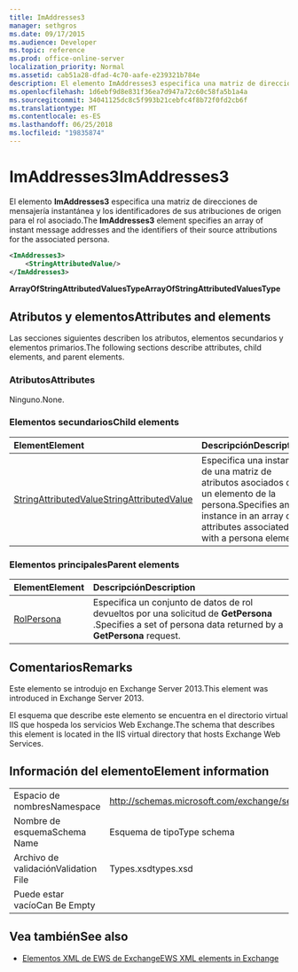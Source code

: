 ```yaml
---
title: ImAddresses3
manager: sethgros
ms.date: 09/17/2015
ms.audience: Developer
ms.topic: reference
ms.prod: office-online-server
localization_priority: Normal
ms.assetid: cab51a28-dfad-4c70-aafe-e239321b784e
description: El elemento ImAddresses3 especifica una matriz de direcciones de mensajería instantánea y los identificadores de sus atribuciones de origen para el rol asociado.
ms.openlocfilehash: 1d6ebf9d8e831f36ea7d947a72c60c58fa5b1a4a
ms.sourcegitcommit: 34041125dc8c5f993b21cebfc4f8b72f0fd2cb6f
ms.translationtype: MT
ms.contentlocale: es-ES
ms.lasthandoff: 06/25/2018
ms.locfileid: "19835874"
---
```

# <a name="imaddresses3"></a><span data-ttu-id="6c941-103">ImAddresses3</span><span class="sxs-lookup"><span data-stu-id="6c941-103">ImAddresses3</span></span>

<span data-ttu-id="6c941-104">El elemento **ImAddresses3** especifica una matriz de direcciones de mensajería instantánea y los identificadores de sus atribuciones de origen para el rol asociado.</span><span class="sxs-lookup"><span data-stu-id="6c941-104">The **ImAddresses3** element specifies an array of instant message addresses and the identifiers of their source attributions for the associated persona.</span></span> 
  
```XML
<ImAddresses3>
    <StringAttributedValue/>
</ImAddresses3>
```

 <span data-ttu-id="6c941-105">**ArrayOfStringAttributedValuesType**</span><span class="sxs-lookup"><span data-stu-id="6c941-105">**ArrayOfStringAttributedValuesType**</span></span>
## <a name="attributes-and-elements"></a><span data-ttu-id="6c941-106">Atributos y elementos</span><span class="sxs-lookup"><span data-stu-id="6c941-106">Attributes and elements</span></span>

<span data-ttu-id="6c941-107">Las secciones siguientes describen los atributos, elementos secundarios y elementos primarios.</span><span class="sxs-lookup"><span data-stu-id="6c941-107">The following sections describe attributes, child elements, and parent elements.</span></span>
  
### <a name="attributes"></a><span data-ttu-id="6c941-108">Atributos</span><span class="sxs-lookup"><span data-stu-id="6c941-108">Attributes</span></span>

<span data-ttu-id="6c941-109">Ninguno.</span><span class="sxs-lookup"><span data-stu-id="6c941-109">None.</span></span>
  
### <a name="child-elements"></a><span data-ttu-id="6c941-110">Elementos secundarios</span><span class="sxs-lookup"><span data-stu-id="6c941-110">Child elements</span></span>

|<span data-ttu-id="6c941-111">**Element**</span><span class="sxs-lookup"><span data-stu-id="6c941-111">**Element**</span></span>|<span data-ttu-id="6c941-112">**Descripción**</span><span class="sxs-lookup"><span data-stu-id="6c941-112">**Description**</span></span>|
|:-----|:-----|
|[<span data-ttu-id="6c941-113">StringAttributedValue</span><span class="sxs-lookup"><span data-stu-id="6c941-113">StringAttributedValue</span></span>](stringattributedvalue.md) <br/> |<span data-ttu-id="6c941-114">Especifica una instancia de una matriz de atributos asociados con un elemento de la persona.</span><span class="sxs-lookup"><span data-stu-id="6c941-114">Specifies an instance in an array of attributes associated with a persona element.</span></span>  <br/> |
   
### <a name="parent-elements"></a><span data-ttu-id="6c941-115">Elementos principales</span><span class="sxs-lookup"><span data-stu-id="6c941-115">Parent elements</span></span>

|<span data-ttu-id="6c941-116">**Element**</span><span class="sxs-lookup"><span data-stu-id="6c941-116">**Element**</span></span>|<span data-ttu-id="6c941-117">**Descripción**</span><span class="sxs-lookup"><span data-stu-id="6c941-117">**Description**</span></span>|
|:-----|:-----|
|[<span data-ttu-id="6c941-118">Rol</span><span class="sxs-lookup"><span data-stu-id="6c941-118">Persona</span></span>](persona.md) <br/> |<span data-ttu-id="6c941-119">Especifica un conjunto de datos de rol devueltos por una solicitud de **GetPersona** .</span><span class="sxs-lookup"><span data-stu-id="6c941-119">Specifies a set of persona data returned by a **GetPersona** request.</span></span>  <br/> |
   
## <a name="remarks"></a><span data-ttu-id="6c941-120">Comentarios</span><span class="sxs-lookup"><span data-stu-id="6c941-120">Remarks</span></span>

<span data-ttu-id="6c941-121">Este elemento se introdujo en Exchange Server 2013.</span><span class="sxs-lookup"><span data-stu-id="6c941-121">This element was introduced in Exchange Server 2013.</span></span>
  
<span data-ttu-id="6c941-122">El esquema que describe este elemento se encuentra en el directorio virtual IIS que hospeda los servicios Web Exchange.</span><span class="sxs-lookup"><span data-stu-id="6c941-122">The schema that describes this element is located in the IIS virtual directory that hosts Exchange Web Services.</span></span>
  
## <a name="element-information"></a><span data-ttu-id="6c941-123">Información del elemento</span><span class="sxs-lookup"><span data-stu-id="6c941-123">Element information</span></span>

|||
|:-----|:-----|
|<span data-ttu-id="6c941-124">Espacio de nombres</span><span class="sxs-lookup"><span data-stu-id="6c941-124">Namespace</span></span>  <br/> |http://schemas.microsoft.com/exchange/services/2006/types  <br/> |
|<span data-ttu-id="6c941-125">Nombre de esquema</span><span class="sxs-lookup"><span data-stu-id="6c941-125">Schema Name</span></span>  <br/> |<span data-ttu-id="6c941-126">Esquema de tipo</span><span class="sxs-lookup"><span data-stu-id="6c941-126">Type schema</span></span>  <br/> |
|<span data-ttu-id="6c941-127">Archivo de validación</span><span class="sxs-lookup"><span data-stu-id="6c941-127">Validation File</span></span>  <br/> |<span data-ttu-id="6c941-128">Types.xsd</span><span class="sxs-lookup"><span data-stu-id="6c941-128">types.xsd</span></span>  <br/> |
|<span data-ttu-id="6c941-129">Puede estar vacío</span><span class="sxs-lookup"><span data-stu-id="6c941-129">Can Be Empty</span></span>  <br/> ||
   
## <a name="see-also"></a><span data-ttu-id="6c941-130">Vea también</span><span class="sxs-lookup"><span data-stu-id="6c941-130">See also</span></span>



- [<span data-ttu-id="6c941-131">Elementos XML de EWS de Exchange</span><span class="sxs-lookup"><span data-stu-id="6c941-131">EWS XML elements in Exchange</span></span>](ews-xml-elements-in-exchange.md)

